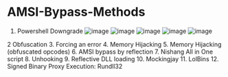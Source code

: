 # AMSI-Bypass-Methods

1. Powershell Downgrade
![image](https://github.com/niraj98456/AMSI-Bypass-Methods/assets/71953377/210ed953-438b-4e0a-aeb2-b2216484046c)
![image](https://github.com/niraj98456/AMSI-Bypass-Methods/assets/71953377/570c4611-603b-43ce-a326-dcb5d631f3b6)
![image](https://github.com/niraj98456/AMSI-Bypass-Methods/assets/71953377/449a50bd-fbbd-4d4d-b8ff-a2cab3a0355b)
![image](https://github.com/niraj98456/AMSI-Bypass-Methods/assets/71953377/aa840cc1-27fe-4b1b-b883-7275834b9b4e)
![image](https://github.com/niraj98456/AMSI-Bypass-Methods/assets/71953377/89ad778c-765a-4c77-9b3f-f80eb80bc0fe)

2 Obfuscation
3. Forcing an error
4. Memory Hijacking
5. Memory Hijacking (obfuscated opcodes)
6. AMSI bypass by reflection
7. Nishang All in One script
8. Unhooking
9. Reflective DLL loading
10. Mockingjay
11. LolBins
12. Signed Binary Proxy Execution: Rundll32
